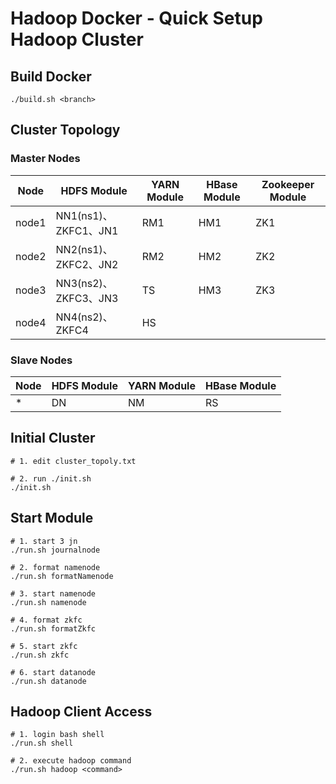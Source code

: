 # Hadoop Docker - Quick Setup Hadoop Cluster

## Build Docker

```
./build.sh <branch>
```

## Cluster Topology

### Master Nodes

| Node  | HDFS Module        | YARN Module | HBase Module | Zookeeper Module |
| ----- | ------------------ | ----------- | ------------ | ---------------- |
| node1 | NN1(ns1)、ZKFC1、JN1 | RM1         | HM1          | ZK1              |
| node2 | NN2(ns1)、ZKFC2、JN2 | RM2         | HM2          | ZK2              |
| node3 | NN3(ns2)、ZKFC3、JN3 | TS          | HM3          | ZK3              |
| node4 | NN4(ns2)、ZKFC4     | HS          |              |                  |

### Slave Nodes

| Node | HDFS Module | YARN Module | HBase Module |
| ---- | ----------- | ----------- | ------------ |
| *    | DN          | NM          | RS           |

## Initial Cluster

```
# 1. edit cluster_topoly.txt

# 2. run ./init.sh
./init.sh
```

## Start Module

```
# 1. start 3 jn
./run.sh journalnode

# 2. format namenode
./run.sh formatNamenode

# 3. start namenode
./run.sh namenode

# 4. format zkfc
./run.sh formatZkfc

# 5. start zkfc
./run.sh zkfc

# 6. start datanode
./run.sh datanode
```

## Hadoop Client Access

```
# 1. login bash shell
./run.sh shell

# 2. execute hadoop command
./run.sh hadoop <command>
```

